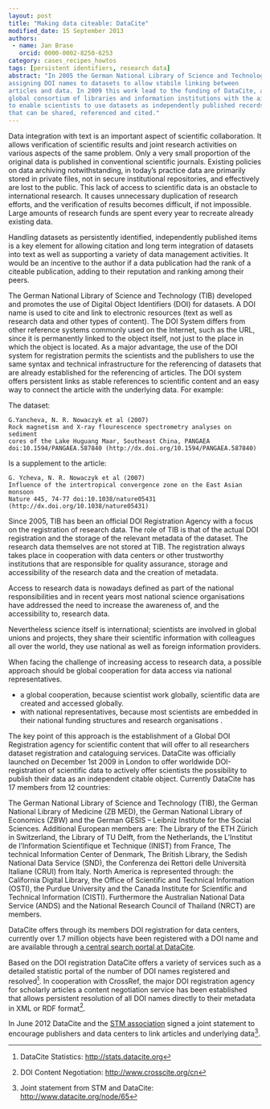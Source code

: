 ```yaml
---
layout: post
title: "Making data citeable: DataCite"
modified_date: 15 September 2013
authors:
 - name: Jan Brase
   orcid: 0000-0002-8250-6253
category: cases_recipes_howtos
tags: [persistent identifiers, research data]
abstract: "In 2005 the German National Library of Science and Technology started
assigning DOI names to datasets to allow stabile linking between
articles and data. In 2009 this work lead to the funding of DataCite, a
global consortium of libraries and information institutions with the aim
to enable scientists to use datasets as independently published records
that can be shared, referenced and cited."
---
```


Data integration with text is an important aspect of scientific
collaboration. It allows verification of scientific results and joint
research activities on various aspects of the same problem. Only a very
small proportion of the original data is published in conventional
scientific journals. Existing policies on data archiving
notwithstanding, in today’s practice data are primarily stored in
private files, not in secure institutional repositories, and effectively
are lost to the public. This lack of access to scientific data is an
obstacle to international research. It causes unnecessary duplication of
research efforts, and the verification of results becomes difficult, if
not impossible. Large amounts of research funds are spent every year to
recreate already existing data.

Handling datasets as persistently identified, independently published
items is a key element for allowing citation and long term integration
of datasets into text as well as supporting a variety of data management
activities. It would be an incentive to the author if a data publication
had the rank of a citeable publication, adding to their reputation and
ranking among their peers.

The German National Library of Science and Technology (TIB) developed
and promotes the use of Digital Object Identifiers (DOI) for datasets. A
DOI name is used to cite and link to electronic resources (text as well
as research data and other types of content). The DOI System differs
from other reference systems commonly used on the Internet, such as the
URL, since it is permanently linked to the object itself, not just to
the place in which the object is located. As a major advantage, the use
of the DOI system for registration permits the scientists and the
publishers to use the same syntax and technical infrastructure for the
referencing of datasets that are already established for the referencing
of articles. The DOI system offers persistent links as stable references
to scientific content and an easy way to connect the article with the
underlying data. For example:

The dataset:

    G.Yancheva, N. R. Nowaczyk et al (2007)
    Rock magnetism and X-ray flourescence spectrometry analyses on sediment
    cores of the Lake Huguang Maar, Southeast China, PANGAEA
    doi:10.1594/PANGAEA.587840 (http://dx.doi.org/10.1594/PANGAEA.587840)

Is a supplement to the article:

    G. Ycheva, N. R. Nowaczyk et al (2007)
    Influence of the intertropical convergence zone on the East Asian monsoon
    Nature 445, 74-77 doi:10.1038/nature05431 (http://dx.doi.org/10.1038/nature05431)

Since 2005, TIB has been an official DOI Registration Agency with a
focus on the registration of research data. The role of TIB is that of
the actual DOI registration and the storage of the relevant metadata of
the dataset. The research data themselves are not stored at TIB. The
registration always takes place in cooperation with data centers or
other trustworthy institutions that are responsible for quality
assurance, storage and accessibility of the research data and the
creation of metadata.

Access to research data is nowadays defined as part of the national
responsibilities and in recent years most national science organisations
have addressed the need to increase the awareness of, and the
accessibility to, research data.

Nevertheless science itself is international; scientists are involved in
global unions and projects, they share their scientific information with
colleagues all over the world, they use national as well as foreign
information providers.

When facing the challenge of increasing access to research data, a
possible approach should be global cooperation for data access via
national representatives.

- a global cooperation, because scientist work globally, scientific data
are created and accessed globally.
- with national representatives, because most scientists are embedded in
their national funding structures and research organisations .

The key point of this approach is the establishment of a Global DOI
Registration agency for scientific content that will offer to all
researchers dataset registration and cataloguing services. DataCite was
officially launched on December 1st 2009 in London to offer worldwide
DOI-registration of scientific data to actively offer scientists the
possibility to publish their data as an independent citable object.
Currently DataCite has 17 members from 12 countries:

The German National Library of Science and Technology (TIB), the German
National Library of Medicine (ZB MED), the German National Library of
Economics (ZBW) and the German GESIS – Leibniz Institute for the Social
Sciences. Additional European members are: The Library of the ETH Zürich
in Switzerland, the Library of TU Delft, from the Netherlands, the
L’Institut de l’Information Scientifique et Technique (INIST) from
France, The technical Information Center of Denmark, The British
Library, the Sedish National Data Service (SND), the Conferenza dei
Rettori delle Università Italiane (CRUI) from Italy. North America is
represented through: the California Digital Library, the Office of
Scientific and Technical Information (OSTI), the Purdue University and
the Canada Institute for Scientific and Technical Information (CISTI).
Furthermore the Australian National Data Service (ANDS) and the National
Research Council of Thailand (NRCT) are members.

DataCite offers through its members DOI registration for data centers,
currently over 1.7 million objects have been registered with a DOI name
and are available through [a central search portal at
DataCite](http://search.datacite.org/ui).

Based on the DOI registration DataCite offers a variety of services such
as a detailed statistic portal of the number of DOI names registered and
resolved[^1]. In cooperation with CrossRef, the major DOI registration
agency for scholarly articles a content negotiation service has been
established that allows persistent resolution of all DOI names directly
to their metadata in XML or RDF format[^2].

In June 2012 DataCite and the [STM association](http://stm-assoc.org) signed a joint
statement to encourage publishers and data centers to link articles and
underlying data[^3].

[^1]: DataCite Statistics: <http://stats.datacite.org>
[^2]: DOI Content Negotiation: <http://www.crosscite.org/cn>
[^3]: Joint statement from STM and DataCite: <http://www.datacite.org/node/65>
